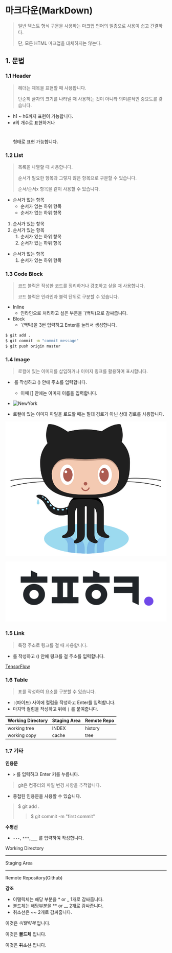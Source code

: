 # 마크다운(MarkDown)

> 일반 텍스트 형식 구문을 사용하는 마크업 언어의 일종으로 사용이 쉽고 간결하다.
>
> 단, 모든 HTML 마크업을 대체하지는 않는다.

## 1. 문법

### 1.1 Header

> 헤더는 제목을 표현할 때 사용합니다.
>
> 단순히 글자의 크기를 나타낼 때 사용하는 것이 아니라 의미론적인 중요도를 갖습니다.

- h1 ~ h6까지 표현이 가능합니다.
- `#`의 개수로 표현하거나 <h1></h1> 형태로 표현 가능합니다.

### 1.2 List

> 목록을 나열할 때 사용합니다.
>
> 순서가 필요한 항목과 그렇지 않은 항목으로 구분할 수 있습니다.
>
> 순서/순서x 항목을 같이 사용할 수 있습니다.

- 순서가 없는 항목
  - 순서가 없는 하위 항목
  - 순서가 없는 하위 항목

1. 순서가 있는 항목
2. 순서가 있는 항목
   1. 순서가 있는 하위 항목
   2. 순서가 있는 하위 항목

- 순서가 없는 항목
  1. 순서가 있는 하위 항목



### 1.3 Code Block

> 코드 블럭은 작성한 코드를 정리하거나 강조하고 싶을 때 사용합니다.
>
> 코드 블럭은 인라인과 블럭 단위로 구분할 수 있습니다.

- Inline
  - 인라인으로 처리하고 싶은 부분을 `(백틱)으로 감싸줍니다.
- Block
  - `(백틱)을 3번 입력하고 Enter를 눌러서 생성합니다.

```bash
$ git add .
$ git commit -m "commit message"
$ git push origin master
```



### 1.4 Image

> 로컬에 있는 이미지를 삽입하거나 이미지 링크를 활용하여 표시합니다.

- ![]() 를 작성하고 () 안에 주소를 입력합니다.
  
  - 이때 [] 안에는 이미지 이름을 입력합니다.
  
- ![NewYork](http://www.sebang.ca/files/attach/images/225/840/019/27578db6648076aa1b5b211f7f05ffd2.jpg)

  

- 로컬에 있는 이미지 파일을 로드할 때는 절대 경로가 아닌 상대 경로를 사용합니다.



![Octocat](images/Octocat.jpg)



![logo-hangul](images/logo-hangul.png)



### 1.5 Link

> 특정 주소로 링크를 걸 때 사용합니다.

- []() 를 작성하고 () 안에 링크를 걸 주소를 입력합니다.

[TensorFlow](https://github.com/tensorflow)



### 1.6 Table

> 표를 작성하여 요소를 구분할 수 있습니다.

- `|`(파이프) 사이에 컬럼을 작성하고 Enter를 입력합니다.
- 마지막 컬럼을 작성하고 뒤에 `|` 를 붙여줍니다.

| Working Directory | Staging Area | Remote Repo |
| ----------------- | ------------ | ----------- |
| working tree      | INDEX        | history     |
| working copy      | cache        | tree        |



### 1.7 기타

**인용문**

- `>` 를 입력하고 Enter 키를 누릅니다.

> git은 컴퓨터의 파일 변경 사항을 추적합니다.

- 중첩된 인용문을 사용할 수 있습니다.

> $ git add .
>
> > $ git commit -m "first commit"

**수평선**

- `---`, `***`,`___` 를 입력하여 작성합니다.

Working Directory

---

Staging Area

---

Remote Repository(Github)



**강조**

- 이탤릭체는 해당 부분을 * or _ 1개로 감싸줍니다.
- 볼드체는 해당부분을 ** or __ 2개로 감싸줍니다.
- 취소선은 ~~ 2개로 감싸줍니다.

이것은 *이탤릭체* 입니다.

이것은 **볼드체** 입니다.

이것은 ~~취소선~~ 입니다.

